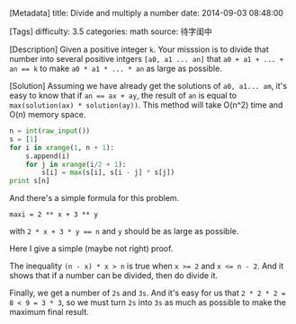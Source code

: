 [Metadata]
title: Divide and multiply a number
date: 2014-09-03 08:48:00

[Tags]
difficulty: 3.5
categories: math
source: 待字闺中

[Description]
Given a positive integer ``k``. Your misssion is to divide that number into several positive intgers ``[a0, a1 ... an]`` that ``a0 + a1 + ... + an == k`` to make ``a0 * a1 * ... * an`` as large as possible.

[Solution]
Assuming we have already get the solutions of ``a0, a1... am``, it's easy to know that if ``an == ax + ay``, the result of ``an`` is equal to ``max(solution(ax) * solution(ay))``. This method will take O(n^2) time and O(n) memory space.

```python
n = int(raw_input())
s = [1]
for i in xrange(1, n + 1):
    s.append(i)
    for j in xrange(i/2 + 1):
        s[i] = max(s[i], s[i - j] * s[j])
print s[n]
```

And there's a simple formula for this problem.

```
maxi = 2 ** x + 3 ** y
```
with ``2 * x + 3 * y == n`` and ``y`` should be as large as possible.

Here I give a simple (maybe not right) proof.

The inequality ``(n - x) * x > n`` is true when ``x >= 2`` and ``x <= n - 2``. And it shows that if a number can be divided, then do divide it.

Finally, we get a number of ``2s`` and ``3s``. And it's easy for us that ``2 * 2 * 2 = 8 < 9 = 3 * 3``, so we must turn ``2s`` into ``3s`` as much as possible to make the maximum final result.
